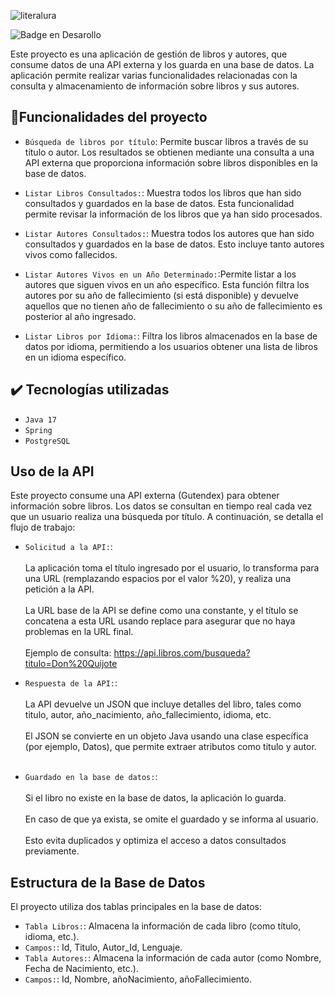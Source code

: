 ![literalura](https://github.com/user-attachments/assets/228bc224-36c8-43c3-bf17-8991a89815f0)

 ![Badge en Desarollo](https://img.shields.io/badge/STATUS-TERMINADO-blue)

 Este proyecto es una aplicación de gestión de libros y autores, que consume datos de una API externa y los guarda en una base de datos. La aplicación permite realizar varias funcionalidades relacionadas con la consulta y almacenamiento de información sobre libros y sus autores.

 ## :hammer:Funcionalidades del proyecto
 - `Búsqueda de libros por título`: Permite buscar libros a través de su título o autor. Los resultados se obtienen mediante una consulta a una API externa que proporciona información sobre libros disponibles en la base de datos.

- `Listar Libros Consultados:`:  Muestra todos los libros que han sido consultados y guardados en la base de datos. Esta funcionalidad permite revisar la información de los libros que ya han sido procesados.

- `Listar Autores Consultados:`: Muestra todos los autores que han sido consultados y guardados en la base de datos. Esto incluye tanto autores vivos como fallecidos.
  
- `Listar Autores Vivos en un Año Determinado:`:Permite listar a los autores que siguen vivos en un año específico. Esta función filtra los autores por su año de fallecimiento (si está disponible) y devuelve aquellos que no tienen año de fallecimiento o su año de fallecimiento es posterior al año ingresado.

- `Listar Libros por Idioma:`: Filtra los libros almacenados en la base de datos por idioma, permitiendo a los usuarios obtener una lista de libros en un idioma específico.

## ✔️ Tecnologías utilizadas
- `Java 17`
- `Spring`
- `PostgreSQL`

## Uso de la API
Este proyecto consume una API externa (Gutendex) para obtener información sobre libros. Los datos se consultan en tiempo real cada vez que un usuario realiza una búsqueda por título. A continuación, se detalla el flujo de trabajo:
- `Solicitud a la API:`: <br> <br> La aplicación toma el título ingresado por el usuario, lo transforma para una URL (remplazando espacios por el valor %20), y realiza una petición a la API. <br><br>
La URL base de la API se define como una constante, y el título se concatena a esta URL usando replace para asegurar que no haya problemas en la URL final.<br><br>
Ejemplo de consulta: https://api.libros.com/busqueda?titulo=Don%20Quijote

- `Respuesta de la API:`: <br> <br>
La API devuelve un JSON que incluye detalles del libro, tales como titulo, autor, año_nacimiento, año_fallecimiento, idioma, etc. <br><br>
El JSON se convierte en un objeto Java usando una clase específica (por ejemplo, Datos), que permite extraer atributos como titulo y autor. <br> <br>

- `Guardado en la base de datos:`: <br> <br>
Si el libro no existe en la base de datos, la aplicación lo guarda. <br><br>
En caso de que ya exista, se omite el guardado y se informa al usuario. <br> <br>
Esto evita duplicados y optimiza el acceso a datos consultados previamente.

## Estructura de la Base de Datos
El proyecto utiliza dos tablas principales en la base de datos:
- `Tabla Libros:`: Almacena la información de cada libro (como título, idioma, etc.).
- `Campos:`: Id, Titulo, Autor_Id, Lenguaje.
- `Tabla Autores:`: Almacena la información de cada autor (como Nombre, Fecha de Nacimiento, etc.).
- `Campos:`: Id, Nombre, añoNacimiento, añoFallecimiento.
